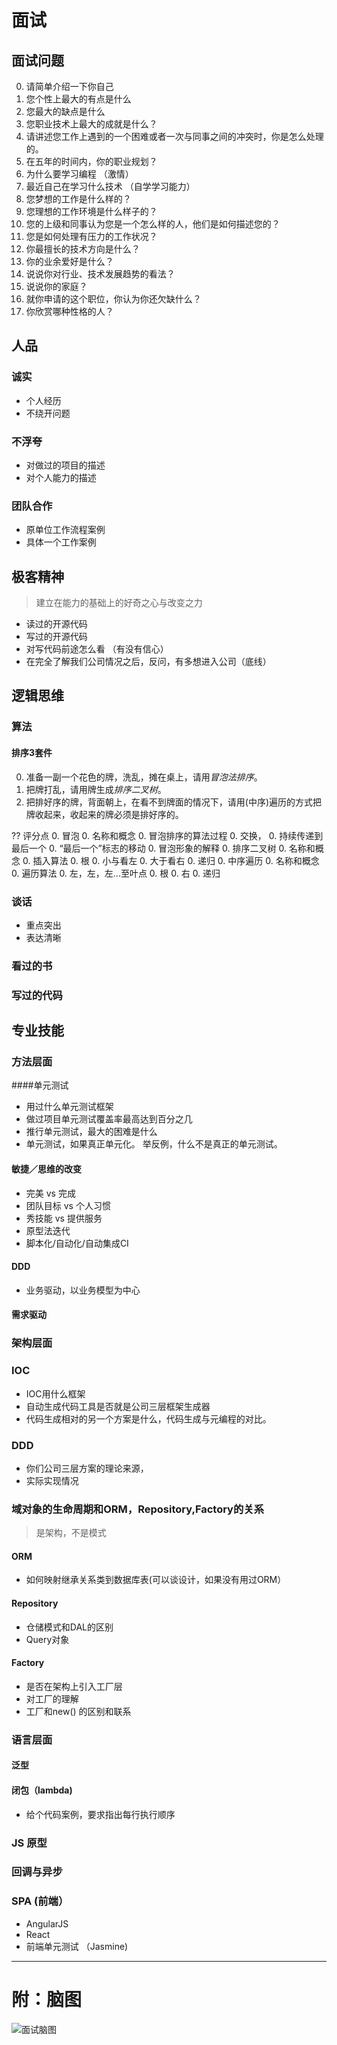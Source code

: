 # 面试
## 面试问题
0. 请简单介绍一下你自己
0. 您个性上最大的有点是什么
0. 您最大的缺点是什么
0. 您职业技术上最大的成就是什么？
0. 请讲述您工作上遇到的一个困难或者一次与同事之间的冲突时，你是怎么处理的。
0. 在五年的时间内，你的职业规划？
0. 为什么要学习编程 （激情）
0. 最近自己在学习什么技术 （自学学习能力）
0. 您梦想的工作是什么样的？
0. 您理想的工作环境是什么样子的？
0. 您的上级和同事认为您是一个怎么样的人，他们是如何描述您的？ 	
0. 您是如何处理有压力的工作状况？
0. 你最擅长的技术方向是什么？
0. 你的业余爱好是什么？
0. 说说你对行业、技术发展趋势的看法？
0. 说说你的家庭？
0. 就你申请的这个职位，你认为你还欠缺什么？
0. 你欣赏哪种性格的人？

## 人品 
### 诚实
* 个人经历
* 不绕开问题
### 不浮夸
* 对做过的项目的描述
* 对个人能力的描述
### 团队合作
* 原单位工作流程案例
* 具体一个工作案例

## 极客精神
> 建立在能力的基础上的好奇之心与改变之力
* 读过的开源代码
* 写过的开源代码
* 对写代码前途怎么看 （有没有信心）
* 在完全了解我们公司情况之后，反问，有多想进入公司（底线）

## 逻辑思维

### 算法
#### 排序3套件
0. 准备一副一个花色的牌，洗乱，摊在桌上，请用*冒泡法排序*。
0. 把牌打乱，请用牌生成*排序二叉树*。
0. 把排好序的牌，背面朝上，在看不到牌面的情况下，请用(中序)遍历的方式把牌收起来，收起来的牌必须是排好序的。

?? 评分点
0. 冒泡
    0. 名称和概念
    0. 冒泡排序的算法过程
        0. 交换，
        0. 持续传递到最后一个
        0. “最后一个”标志的移动
    0. 冒泡形象的解释
0. 排序二叉树
    0. 名称和概念
    0. 插入算法
        0. 根
        0. 小与看左
        0. 大于看右
        0. 递归
0. 中序遍历
    0. 名称和概念 
    0. 遍历算法
        0. 左，左，左...至叶点
        0. 根
        0. 右
        0. 递归

### 谈话
* 重点突出
* 表达清晰 

### 看过的书

### 写过的代码

## 专业技能
### 方法层面
####单元测试
* 用过什么单元测试框架
* 做过项目单元测试覆盖率最高达到百分之几
* 推行单元测试，最大的困难是什么
* 单元测试，如果真正单元化。 举反例，什么不是真正的单元测试。
#### 敏捷／思维的改变
* 完美 vs 完成
* 团队目标 vs 个人习惯
* 秀技能 vs 提供服务
* 原型法迭代
* 脚本化/自动化/自动集成CI
#### DDD 
* 业务驱动，以业务模型为中心
#### 需求驱动

### 架构层面
### IOC
* IOC用什么框架
* 自动生成代码工具是否就是公司三层框架生成器
* 代码生成相对的另一个方案是什么，代码生成与元编程的对比。
### DDD
* 你们公司三层方案的理论来源，
* 实际实现情况
### 域对象的生命周期和ORM，Repository,Factory的关系
> 是架构，不是模式
#### ORM 
* 如何映射继承关系类到数据库表(可以谈设计，如果没有用过ORM）
#### Repository
* 仓储模式和DAL的区别
* Query对象
#### Factory
* 是否在架构上引入工厂层
* 对工厂的理解
* 工厂和new() 的区别和联系

### 语言层面
#### 泛型
#### 闭包（lambda)
* 给个代码案例，要求指出每行执行顺序

### JS 原型
### 回调与异步

### SPA (前端）
* AngularJS
* React
* 前端单元测试 （Jasmine)

---
# 附：脑图
![面试脑图](面试脑图.jpg)